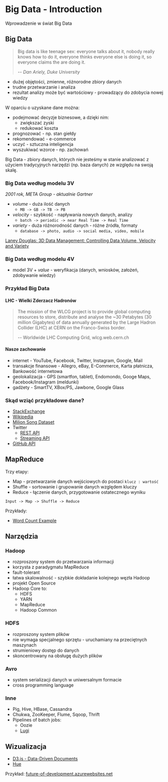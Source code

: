 # Big Data - Introduction

Wprowadzenie w świat Big Data

## Big Data

> Big data is like teenage sex:
> everyone talks about it,
> nobody really knows how to do it,
> everyone thinks everyone else is doing it,
> so everyone claims the are doing it.
>
> -- *Dan Ariely, Duke University*

- dużej objętości, zmienne, różnorodne zbiory danych
- trudne przetwarzanie i analiza
- rezultat analizy może być wartościowy - prowadzący do zdobycia nowej wiedzy

W oparciu o uzyskane dane można:

- podejmować decyzje biznesowe, a dzięki nim:
  - zwiększać zyski
  - redukować koszta
- prognozować - np. stan giełdy
- rekomendować - e-commerce
- uczyć - sztuczna inteligencja
- wyszukiwać wzorce - np. zachowań

Big Data - zbiory danych, których nie jesteśmy w stanie analizować z użyciem tradycyjnych narzędzi (np. baza danych) ze względu na swoją skalę.

### Big Data według modelu 3V

*2001 rok, META Group - aktualnie Gartner*

- *volume* - duża ilość danych
  - ```MB -> GB -> TB -> PB```
- *velocity* - szybkość - napływania nowych danych, analizy
  - ```batch -> periodic -> near Real Time -> Real Time```
- *variety* - duża różnorodność danych - różne źródła, formaty
  - ```database -> photo, audio -> social media, video, mobile```

[Laney Douglas: 3D Data Management: Controlling Data Volume, Velocity and Variety](http://blogs.gartner.com/doug-laney/files/2012/01/ad949-3D-Data-Management-Controlling-Data-Volume-Velocity-and-Variety.pdf)

### Big Data według modelu 4V

- model 3V + *value* - weryfikacja (danych, wniosków, założeń, zdobywanie wiedzy)

### Przykład Big Data

#### LHC - Wielki Zderzacz Hadronów

> The mission of the WLCG project is to provide global computing resources to store, distribute and analyse the ~30 Petabytes (30 million Gigabytes) of data annually generated by the Large Hadron Collider (LHC) at CERN on the Franco-Swiss border.
>
> -- Worldwide LHC Computing Grid, wlcg.web.cern.ch

#### Nasze zachowanie

- internet - YouTube, Facebook, Twitter, Instagram, Google, Mail
- transakcje finansowe - Allegro, eBay, E-Commerce, Karta płatnicza, Bankowość internetowa
- geolokalizacja - GPS (smartfon, tablet), Endomondo, Googe Maps, Facebook/Instagram (meldunki)
- gadżety - SmartTV, XBox/PS, Jawbone, Google Glass

### Skąd wziąć przykładowe dane?

- [StackExchange](https://archive.org/details/stackexchange)
- [Wikipedia](https://en.wikipedia.org/wiki/Wikipedia:Database_download)
- [Milion Song Dataset](http://labrosa.ee.columbia.edu/millionsong)
- Twitter
  - [REST API](https://dev.twitter.com/rest/public)
  - [Streaming API](https://dev.twitter.com/streaming/overview)
- [GitHub API](https://developer.github.com/v3/)

## MapReduce

Trzy etapy:

- Map - przetwarzanie danych wejściowych do postaci ```klucz : wartość```
- Shuffle - sortowanie i grupowanie danych względem kluczy
- Reduce - łączenie danych, przygotowanie ostatecznego wyniku

```
Input -> Map -> Shuffle -> Reduce
```

Przykłady:

- [Word Count Example](map-reduce-word-count-example/)

## Narzędzia

### Hadoop

- rozproszony system do przetwarzania informacji
- korzysta z paradygmatu MapReduce
- fault-tolerant
- łatwa skalowalność - szybkie dokładanie kolejnego węzła Hadoop
- projekt Open Source
- Hadoop Core to:
  - HDFS
  - YARN
  - MapReduce
  - Hadoop Common

### HDFS

- rozproszony system plików
- nie wymaga specjalnego sprzętu - uruchamiany na przeciętnych maszynach
- strumieniowy dostęp do danych
- skoncentrowany na obsługę dużych plików

### Avro

- system serializacji danych w uniwersalnym formacie
- cross programming language

### Inne

- Pig, Hive, HBase, Cassandra
- Chukwa, ZooKeeper, Flume, Sqoop, Thrift
- Pipelines of batch jobs:
  - Oozie
  - [Lugi](https://github.com/spotify/luigi)

## Wizualizacja

- [D3.js - Data-Driven Documents](http://d3js.org)
- [Hue](http://gethue.com)

Przykład: [future-of-development.azurewebsites.net](http://future-of-development.azurewebsites.net)